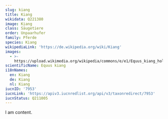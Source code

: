 ```yaml
---
slug: kiang
title: Kiang
wikidata: Q221380
image: Kiang
class: Säugetiere
order: Unpaarhufer
family: Pferde
species: Kiang
wikipediaLink: 'https://de.wikipedia.org/wiki/Kiang'
images:
  - >-
    https://upload.wikimedia.org/wikipedia/commons/e/e1/Equus_kiang_holdereri02.jpg
scientificName: Equus kiang
i18nNames:
  en: Kiang
  de: Kiang
  nl: Kiang
iucnID: '7953'
iucnLink: 'https://apiv3.iucnredlist.org/api/v3/taxonredirect/7953'
iucnStatus: Q211005
---
```


I am content.
